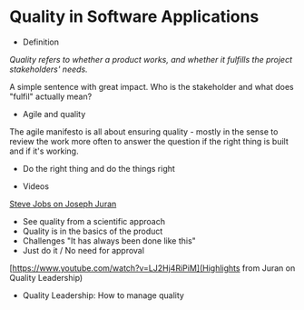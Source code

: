 
# Quality in Software Applications

* Definition

*Quality refers to whether a product works, and whether it fulfills the project stakeholders' needs.*

A simple sentence with great impact. Who is the stakeholder and what does "fulfil" actually mean?



* Agile and quality

The agile manifesto is all about ensuring quality - mostly in the sense to review the work more often to answer the question if the right thing is built and if it's working.


* Do the right thing and do the things right




* Videos

[Steve Jobs on Joseph Juran](https://www.youtube.com/watch?v=XbkMcvnNq3g)

* See quality from a scientific approach
* Quality is in the basics of the product
* Challenges "It has always been done like this"
* Just do it / No need for approval

[https://www.youtube.com/watch?v=LJ2Hj4RiPiM](Highlights from Juran on Quality Leadership)

* Quality Leadership: How to manage quality
